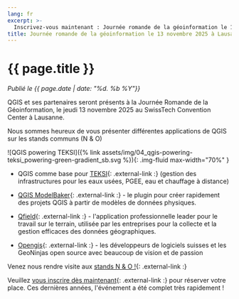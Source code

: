 ```yaml
---
lang: fr
excerpt: >-
  Inscrivez-vous maintenant : Journée romande de la géoinformation le 13 novembre 2025 à Lausanne.
title: Journée romande de la géoinformation le 13 novembre 2025 à Lausanne.
---
```


# {{ page.title }}

*Publié le {{ page.date | date: "%d. %b %Y"}}*

QGIS et ses partenaires seront présents à la Journée Romande de la Géoinformation, le jeudi 13 novembre 2025 au SwissTech Convention Center à Lausanne.

Nous sommes heureux de vous présenter différentes applications de QGIS sur les stands communs (N & O)

![QGIS powering TEKSI]({% link assets/img/04_qgis-powering-teksi_powering-green-gradient_sb.svg %}){: .img-fluid max-width="70%" }

- QGIS comme base pour [TEKSI](https://www.teksi.ch){: .external-link :} (gestion des infrastructures pour les eaux usées, PGEE, eau et chauffage à distance)

- [QGIS ModelBaker](https://www.qgis.ch/fr/sujets/){: .external-link :} - le plugin pour créer rapidement des projets QGIS à partir de modèles de données physiques.

- [Qfield](https://www.qfield.org){: .external-link :} - l'application professionnelle leader pour le travail sur le terrain, utilisée par les entreprises pour la collecte et la gestion efficaces des données géographiques.

- [Opengis](https://www.opengis.ch){: .external-link :} - les développeurs de logiciels suisses et les GeoNinjas open source avec beaucoup de vision et de passion 


Venez nous rendre visite aux [stands N & O !](https://georomandie.com/espace-exposants){: .external-link :}

Veuillez [vous inscrire dès maintenant](https://georomandie.com/inscription){: .external-link :} pour réserver votre place. Ces dernières années, l'événement a été complet très rapidement !